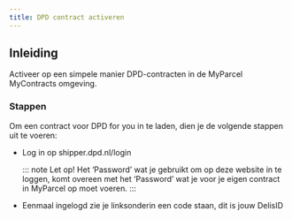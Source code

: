 ```yaml
---
title: DPD contract activeren
---
```


## Inleiding

Activeer op een simpele manier DPD-contracten in de MyParcel MyContracts omgeving.

### Stappen

Om een contract voor DPD for you in te laden, dien je de volgende stappen uit te voeren:

- Log in op shipper.dpd.nl/login

  ::: note Let op!
  Het ‘Password’ wat je gebruikt om op deze website in te loggen, komt overeen met het ‘Password’ wat je voor je eigen contract in MyParcel op moet voeren.
  :::

- Eenmaal ingelogd zie je linksonderin een code staan, dit is jouw DelisID
  <MPImg src="/backoffice/dpd/dpd-instellingen.jpg" alt="DPD credentials invoeren in de MyParcel Backoffice" />
